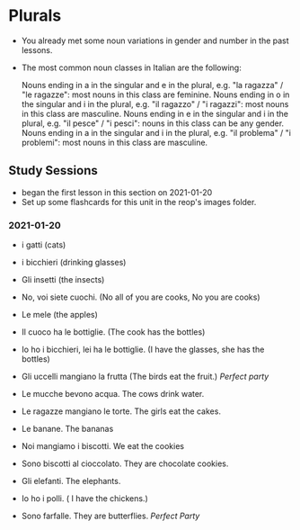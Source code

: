 # Plurals

* You already met some noun variations in gender and number in the past lessons.
* The most common noun classes in Italian are the following:

    Nouns ending in a in the singular and e in the plural, e.g. "la ragazza" / "le ragazze": most nouns in this class are feminine.
    Nouns ending in o in the singular and i in the plural, e.g. "il ragazzo" / "i ragazzi": most nouns in this class are masculine.
    Nouns ending in e in the singular and i in the plural, e.g. "il pesce" / "i pesci": nouns in this class can be any gender.
    Nouns ending in a in the singular and i in the plural, e.g. "il problema" / "i problemi": most nouns in this class are masculine.

## Study Sessions 
* began the first lesson in this section on 2021-01-20
* Set up some flashcards for this unit in the reop's images folder. 

### 2021-01-20
* i gatti (cats)
* i bicchieri (drinking glasses) 
* Gli insetti (the insects)
* No, voi siete cuochi. (No all of you are cooks, No you are cooks) 
* Le mele (the apples)
* Il cuoco ha le bottiglie. (The cook has the bottles)
* Io ho i bicchieri, lei ha le bottiglie. (I have the glasses, she has the bottles)
* Gli uccelli mangiano la frutta (The birds eat the fruit.)
*Perfect party*

* Le mucche bevono acqua. The cows drink water. 
* Le ragazze mangiano le torte. The girls eat the cakes. 
* Le banane. The bananas 
* Noi mangiamo i biscotti.  We eat the cookies 
* Sono biscotti al cioccolato. They are chocolate cookies. 
* Gli elefanti. The elephants. 
* Io ho i polli.  ( I have the chickens.)
* Sono farfalle. They are butterflies.
*Perfect Party* 

